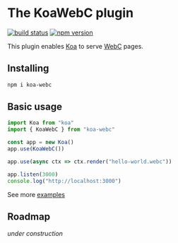 # The KoaWebC plugin

[![build status](https://github.com/sombriks/koa-webc/actions/workflows/node.js.yml/badge.svg)](https://github.com/sombriks/koa-webc)
[![npm version](https://img.shields.io/npm/v/koa-webc?style=plastic)](https://www.npmjs.com/package/koa-webc)

This plugin enables [Koa](https://koajs.com/) to serve
[WebC](https://github.com/11ty/webc) pages.

## Installing

```bash
npm i koa-webc
```

## Basic usage

```js
import Koa from "koa"
import { KoaWebC } from "koa-webc"

const app = new Koa()
app.use(KoaWebC())

app.use(async ctx => ctx.render("hello-world.webc"))

app.listen(3000)
console.log("http://localhost:3000")
```

See more [examples](https://github.com/sombriks/koa-webc-examples)

## Roadmap

_under construction_
